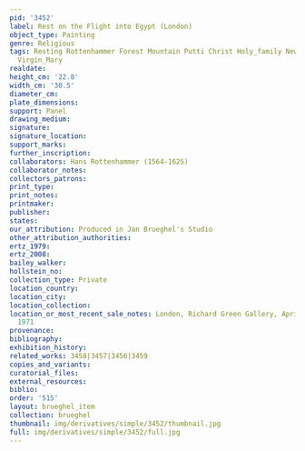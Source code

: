 ```yaml
---
pid: '3452'
label: Rest on the Flight into Egypt (London)
object_type: Painting
genre: Religious
tags: Resting Rottenhammer Forest Mountain Putti Christ Holy_family New_Testament
  Virgin_Mary
realdate: 
height_cm: '22.8'
width_cm: '30.5'
diameter_cm: 
plate_dimensions: 
support: Panel
drawing_medium: 
signature: 
signature_location: 
support_marks: 
further_inscription: 
collaborators: Hans Rottenhammer (1564-1625)
collaborator_notes: 
collectors_patrons: 
print_type: 
print_notes: 
printmaker: 
publisher: 
states: 
our_attribution: Produced in Jan Brueghel's Studio
other_attribution_authorities: 
ertz_1979: 
ertz_2008: 
bailey_walker: 
hollstein_no: 
collection_type: Private
location_country: 
location_city: 
location_collection: 
location_or_most_recent_sale_notes: London, Richard Green Gallery, April 2-May 29,
  1971
provenance: 
bibliography: 
exhibition_history: 
related_works: 3458|3457|3456|3459
copies_and_variants: 
curatorial_files: 
external_resources: 
biblio: 
order: '515'
layout: brueghel_item
collection: brueghel
thumbnail: img/derivatives/simple/3452/thumbnail.jpg
full: img/derivatives/simple/3452/full.jpg
---
```

